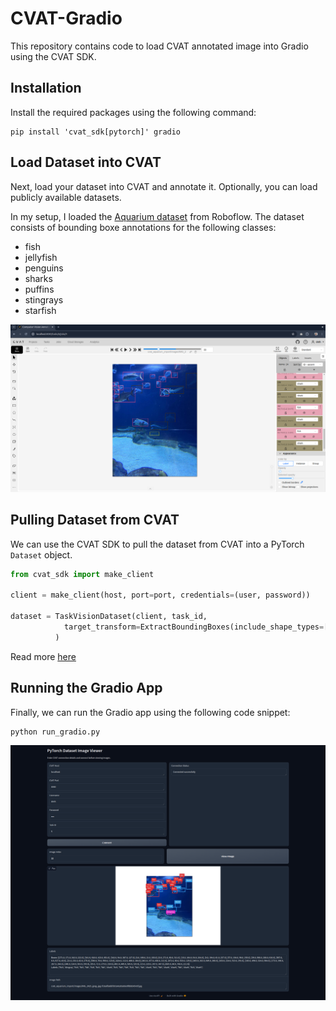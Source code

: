 # CVAT-Gradio

This repository contains code to load CVAT annotated image into Gradio using the CVAT SDK.

## Installation
Install the required packages using the following command:

```
pip install 'cvat_sdk[pytorch]' gradio
```

## Load Dataset into CVAT
Next, load your dataset into CVAT and annotate it. Optionally, you can load publicly available datasets.

In my setup, I loaded the [Aquarium dataset](https://public.roboflow.com/object-detection/aquarium) from Roboflow. The dataset consists of bounding boxe annotations for the following classes:

+ fish 
+ jellyfish 
+ penguins 
+ sharks 
+ puffins 
+ stingrays 
+ starfish

![cvat](./assets/cvat.png)

## Pulling Dataset from CVAT

We can use the CVAT SDK to pull the dataset from CVAT into a PyTorch `Dataset` object.

```python
from cvat_sdk import make_client

client = make_client(host, port=port, credentials=(user, password))

dataset = TaskVisionDataset(client, task_id,
            target_transform=ExtractBoundingBoxes(include_shape_types=["rectangle"])
          )
```

Read more [here](https://docs.cvat.ai/docs/api_sdk/sdk/pytorch-adapter/)


## Running the Gradio App

Finally, we can run the Gradio app using the following code snippet:

```python
python run_gradio.py
```
![gradio](./assets/gradio.png)